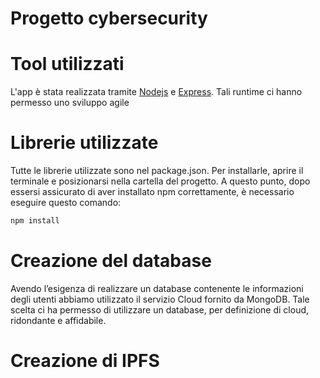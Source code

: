 # Progetto cybersecurity
# Tool utilizzati

L'app è stata realizzata tramite [Nodejs](https://nodejs.org/it/) e [Express](https://expressjs.com/it/). Tali runtime ci hanno permesso uno sviluppo agile 

# Librerie utilizzate

Tutte le librerie utilizzate sono nel package.json. Per installarle, aprire il terminale e posizionarsi nella cartella del progetto. A questo punto, dopo essersi assicurato di aver installato npm correttamente, è necessario eseguire questo comando:

```bash
npm install 
```

# Creazione del database

Avendo l’esigenza di realizzare un database contenente le informazioni degli utenti abbiamo utilizzato il servizio Cloud fornito da MongoDB.
Tale scelta ci ha permesso di utilizzare un database, per definizione di cloud, ridondante e affidabile.

# Creazione di IPFS
